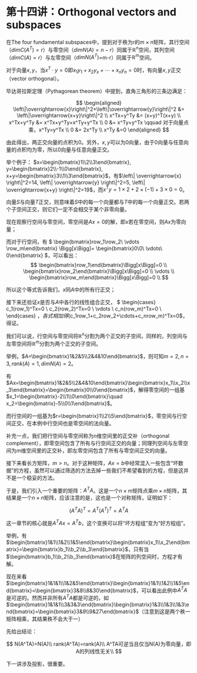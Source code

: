 
# 第十四讲：Orthogonal vectors and subspaces

在The four fundamental subspaces中，提到对于秩为r的$m \times n$矩阵，其行空间（$dim C(A^T)=r$）与零空间（$dim N(A)=n-r$）同属于$\mathbb{R}^n$空间，其列空间（$dim C(A)=r$）与左零空间（$dim N(A^T)$=m-r）同属于$\mathbb{R}^m$空间。

对于向量$x, y$，当$x^T \cdot y=0$即$x_1y_1+x_2y_x+\cdots+x_ny_n=0$时，有向量$x, y$正交（vector orthogonal）。

毕达哥拉斯定理（Pythagorean theorem）中提到，直角三角形的三条边满足：

$$
\begin{aligned}
\left\|\overrightarrow{x}\right\|^2+\left\|\overrightarrow{y}\right\|^2 &= \left\|\overrightarrow{x+y}\right\|^2 \\
x^Tx+y^Ty &= (x+y)^T(x+y) \\ 
x^Tx+y^Ty &= x^Tx+y^Ty+x^Ty+y^Tx \\
0 &= x^Ty+y^Tx \qquad 对于向量点乘，x^Ty=y^Tx \\
0 &= 2x^Ty \\
x^Ty &=0
\end{aligned}
$$

由此得出，两正交向量的点积为$0$。另外，$x, y$可以为$0$向量，由于$0$向量与任意向量的点积均为零，所以$0$向量与任意向量正交。

举个例子：
$x=\begin{bmatrix}1\\2\\3\end{bmatrix}, y=\begin{bmatrix}2\\-1\\0\end{bmatrix}, x+y=\begin{bmatrix}3\\1\\3\end{bmatrix}$，有$\left\| \overrightarrow{x} \right\|^2=14, \left\| \overrightarrow{y} \right\|^2=5, \left\| \overrightarrow{x+y} \right\|^2=19$，而$x^Ty=1\times2+2\times (-1)+3\times0=0$。

向量$S$与向量$T$正交，则意味着$S$中的每一个向量都与$T$中的每一个向量正交。若两个子空间正交，则它们一定不会相交于某个非零向量。

现在观察行空间与零空间，零空间是$Ax=0$的解，即$x$若在零空间，则$Ax$为零向量；

而对于行空间，有 $
\begin{bmatrix}row_1\\row_2\\ \vdots \\row_m\end{bmatrix}
\Bigg[x\Bigg]=
\begin{bmatrix}0\\0\\ \vdots\\ 0\end{bmatrix}
$，可以看出：
$$
\begin{bmatrix}row_1\end{bmatrix}\Bigg[x\Bigg]=0 \\
\begin{bmatrix}row_2\end{bmatrix}\Bigg[x\Bigg]=0 \\
\vdots \\
\begin{bmatrix}row_m\end{bmatrix}\Bigg[x\Bigg]=0 \\
$$

所以这个等式告诉我们，$x$同$A$中的所有行正交；

接下来还验证$x$是否与$A$中各行的线性组合正交，
$
\begin{cases}
c_1(row_1)^Tx=0 \\
c_2(row_2)^Tx=0 \\
\vdots \\
c_n(row_m)^Tx=0 \\
\end{cases}
$，各式相加得$(c_1row_1+c_2row_2+\cdots+c_nrow_m)^Tx=0$，得证。

我们可以说，行空间与零空间将$\mathbb{R}^n$分割为两个正交的子空间，同样的，列空间与左零空间将$\mathbb{R}^m$分割为两个正交的子空间。

举例，$A=\begin{bmatrix}1&2&5\\2&4&10\end{bmatrix}$，则可知$m=2, n=3, rank(A)=1, dim N(A)=2$。

有$Ax=\begin{bmatrix}1&2&5\\2&4&10\end{bmatrix}\begin{bmatrix}x_1\\x_2\\x_3\end{bmatrix}=\begin{bmatrix}0\\0\end{bmatrix}$，解得零空间的一组基$x_1=\begin{bmatrix}-2\\1\\0\end{bmatrix}\quad x_2=\begin{bmatrix}-5\\0\\1\end{bmatrix}$。

而行空间的一组基为$r=\begin{bmatrix}1\\2\\5\end{bmatrix}$，零空间与行空间正交，在本例中行空间也是零空间的法向量。

补充一点，我们把行空间与零空间称为$n$维空间里的正交补（orthogonal complement），即零空间包含了所有与行空间正交的向量；同理列空间与左零空间为$m$维空间里的正交补，即左零空间包含了所有与零空间正交的向量。

接下来看长方矩阵，$m>n$。对于这种矩阵，$Ax=b$中经常混入一些包含“坏数据”的方程，虽然可以通过筛选的方法去掉一些我们不希望看到的方程，但是这并不是一个稳妥的方法。

于是，我们引入一个重要的矩阵：$A^TA$。这是一个$n \times m$矩阵点乘$m \times n$矩阵，其结果是一个$n \times n$矩阵，应该注意的是，这也是一个对称矩阵，证明如下：

$$
(A^TA)^T=A^T(A^T)^T=A^TA
$$

这一章节的核心就是$A^TAx=A^Tb$，这个变换可以将“坏方程组”变为“好方程组”。

举例，有$\begin{bmatrix}1&1\\1&2\\1&5\end{bmatrix}\begin{bmatrix}x_1\\x_2\end{bmatrix}=\begin{bmatrix}b_1\\b_2\\b_3\end{bmatrix}$，只有当$\begin{bmatrix}b_1\\b_2\\b_3\end{bmatrix}$在矩阵的列空间时，方程才有解。

现在来看$\begin{bmatrix}1&1&1\\1&2&5\end{bmatrix}\begin{bmatrix}1&1\\1&2\\1&5\end{bmatrix}=\begin{bmatrix}3&8\\8&30\end{bmatrix}$，可以看出此例中$A^TA$是可逆的。然而并非所有$A^TA$都是可逆的，如$\begin{bmatrix}1&1&1\\3&3&3\end{bmatrix}\begin{bmatrix}1&3\\1&3\\1&3\end{bmatrix}=\begin{bmatrix}3&9\\9&27\end{bmatrix}$（注意到这是两个秩一矩阵相乘，其结果秩不会大于一）

先给出结论：

$$
N(A^TA)=N(A)\\
rank(A^TA)=rank(A)\\
A^TA可逆当且仅当N(A)为零向量，即A的列线性无关\\
$$

下一讲涉及投影，很重要。
